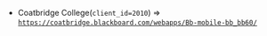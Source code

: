  - Coatbridge College(`client_id=2010`) => [`https://coatbridge.blackboard.com/webapps/Bb-mobile-bb_bb60/`](https://coatbridge.blackboard.com/webapps/Bb-mobile-bb_bb60/)
